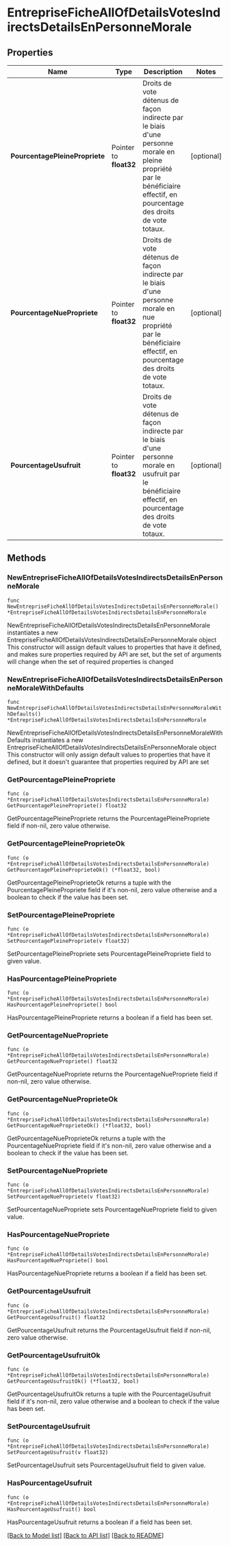 # EntrepriseFicheAllOfDetailsVotesIndirectsDetailsEnPersonneMorale

## Properties

Name | Type | Description | Notes
------------ | ------------- | ------------- | -------------
**PourcentagePleinePropriete** | Pointer to **float32** | Droits de vote détenus de façon indirecte par le biais d&#39;une personne morale en pleine propriété par le bénéficiaire effectif, en pourcentage des droits de vote totaux. | [optional] 
**PourcentageNuePropriete** | Pointer to **float32** | Droits de vote détenus de façon indirecte par le biais d&#39;une personne morale en nue propriété par le bénéficiaire effectif, en pourcentage des droits de vote totaux. | [optional] 
**PourcentageUsufruit** | Pointer to **float32** | Droits de vote détenus de façon indirecte par le biais d&#39;une personne morale en usufruit par le bénéficiaire effectif, en pourcentage des droits de vote totaux. | [optional] 

## Methods

### NewEntrepriseFicheAllOfDetailsVotesIndirectsDetailsEnPersonneMorale

`func NewEntrepriseFicheAllOfDetailsVotesIndirectsDetailsEnPersonneMorale() *EntrepriseFicheAllOfDetailsVotesIndirectsDetailsEnPersonneMorale`

NewEntrepriseFicheAllOfDetailsVotesIndirectsDetailsEnPersonneMorale instantiates a new EntrepriseFicheAllOfDetailsVotesIndirectsDetailsEnPersonneMorale object
This constructor will assign default values to properties that have it defined,
and makes sure properties required by API are set, but the set of arguments
will change when the set of required properties is changed

### NewEntrepriseFicheAllOfDetailsVotesIndirectsDetailsEnPersonneMoraleWithDefaults

`func NewEntrepriseFicheAllOfDetailsVotesIndirectsDetailsEnPersonneMoraleWithDefaults() *EntrepriseFicheAllOfDetailsVotesIndirectsDetailsEnPersonneMorale`

NewEntrepriseFicheAllOfDetailsVotesIndirectsDetailsEnPersonneMoraleWithDefaults instantiates a new EntrepriseFicheAllOfDetailsVotesIndirectsDetailsEnPersonneMorale object
This constructor will only assign default values to properties that have it defined,
but it doesn't guarantee that properties required by API are set

### GetPourcentagePleinePropriete

`func (o *EntrepriseFicheAllOfDetailsVotesIndirectsDetailsEnPersonneMorale) GetPourcentagePleinePropriete() float32`

GetPourcentagePleinePropriete returns the PourcentagePleinePropriete field if non-nil, zero value otherwise.

### GetPourcentagePleineProprieteOk

`func (o *EntrepriseFicheAllOfDetailsVotesIndirectsDetailsEnPersonneMorale) GetPourcentagePleineProprieteOk() (*float32, bool)`

GetPourcentagePleineProprieteOk returns a tuple with the PourcentagePleinePropriete field if it's non-nil, zero value otherwise
and a boolean to check if the value has been set.

### SetPourcentagePleinePropriete

`func (o *EntrepriseFicheAllOfDetailsVotesIndirectsDetailsEnPersonneMorale) SetPourcentagePleinePropriete(v float32)`

SetPourcentagePleinePropriete sets PourcentagePleinePropriete field to given value.

### HasPourcentagePleinePropriete

`func (o *EntrepriseFicheAllOfDetailsVotesIndirectsDetailsEnPersonneMorale) HasPourcentagePleinePropriete() bool`

HasPourcentagePleinePropriete returns a boolean if a field has been set.

### GetPourcentageNuePropriete

`func (o *EntrepriseFicheAllOfDetailsVotesIndirectsDetailsEnPersonneMorale) GetPourcentageNuePropriete() float32`

GetPourcentageNuePropriete returns the PourcentageNuePropriete field if non-nil, zero value otherwise.

### GetPourcentageNueProprieteOk

`func (o *EntrepriseFicheAllOfDetailsVotesIndirectsDetailsEnPersonneMorale) GetPourcentageNueProprieteOk() (*float32, bool)`

GetPourcentageNueProprieteOk returns a tuple with the PourcentageNuePropriete field if it's non-nil, zero value otherwise
and a boolean to check if the value has been set.

### SetPourcentageNuePropriete

`func (o *EntrepriseFicheAllOfDetailsVotesIndirectsDetailsEnPersonneMorale) SetPourcentageNuePropriete(v float32)`

SetPourcentageNuePropriete sets PourcentageNuePropriete field to given value.

### HasPourcentageNuePropriete

`func (o *EntrepriseFicheAllOfDetailsVotesIndirectsDetailsEnPersonneMorale) HasPourcentageNuePropriete() bool`

HasPourcentageNuePropriete returns a boolean if a field has been set.

### GetPourcentageUsufruit

`func (o *EntrepriseFicheAllOfDetailsVotesIndirectsDetailsEnPersonneMorale) GetPourcentageUsufruit() float32`

GetPourcentageUsufruit returns the PourcentageUsufruit field if non-nil, zero value otherwise.

### GetPourcentageUsufruitOk

`func (o *EntrepriseFicheAllOfDetailsVotesIndirectsDetailsEnPersonneMorale) GetPourcentageUsufruitOk() (*float32, bool)`

GetPourcentageUsufruitOk returns a tuple with the PourcentageUsufruit field if it's non-nil, zero value otherwise
and a boolean to check if the value has been set.

### SetPourcentageUsufruit

`func (o *EntrepriseFicheAllOfDetailsVotesIndirectsDetailsEnPersonneMorale) SetPourcentageUsufruit(v float32)`

SetPourcentageUsufruit sets PourcentageUsufruit field to given value.

### HasPourcentageUsufruit

`func (o *EntrepriseFicheAllOfDetailsVotesIndirectsDetailsEnPersonneMorale) HasPourcentageUsufruit() bool`

HasPourcentageUsufruit returns a boolean if a field has been set.


[[Back to Model list]](../README.md#documentation-for-models) [[Back to API list]](../README.md#documentation-for-api-endpoints) [[Back to README]](../README.md)


